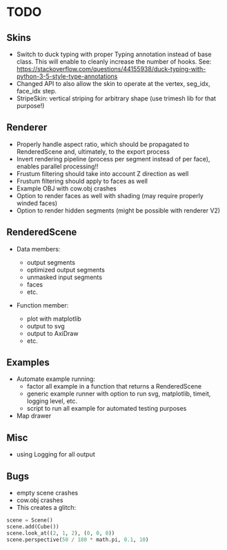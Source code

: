 # TODO

## Skins

- Switch to duck typing with proper Typing annotation instead of base class. This will enable to cleanly increase the 
number of hooks. See: https://stackoverflow.com/questions/44155938/duck-typing-with-python-3-5-style-type-annotations
- Changed API to also allow the skin to operate at the vertex, seg_idx, face_idx step. 
- StripeSkin: vertical striping for arbitrary shape (use trimesh lib for that purpose!)


## Renderer

- Properly handle aspect ratio, which should be propagated to RenderedScene and, ultimately, to the export process
- Invert rendering pipeline (process per segment instead of per face), enables parallel processing!!
- Frustum filtering should take into account Z direction as well
- Frustum filtering should apply to faces as well
- Example OBJ with cow.obj crashes
- Option to render faces as well with shading (may require properly winded faces)
- Option to render hidden segments (might be possible with renderer V2)

 
## RenderedScene

- Data members:
    - output segments
    - optimized output segments
    - unmasked input segments
    - faces
    - etc.
    
- Function member:
    - plot with matplotlib
    - output to svg
    - output to AxiDraw
    - etc. 


## Examples

- Automate example running:
    - factor all example in a function that returns a RenderedScene
    - generic example runner with option to run svg, matplotlib, timeit, logging level, etc.
    - script to run all example for automated testing purposes
- Map drawer


## Misc

- using Logging for all output


## Bugs

- empty scene crashes
- cow.obj crashes
- This creates a glitch:

 ```python
scene = Scene()
scene.add(Cube())
scene.look_at((2, 1, 2), (0, 0, 0))
scene.perspective(50 / 180 * math.pi, 0.1, 10)
```
